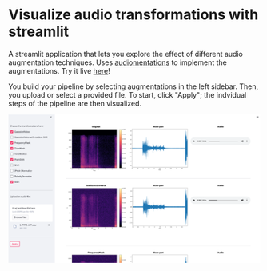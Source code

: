 # Visualize audio transformations with streamlit
A streamlit application that lets you explore the effect of different audio augmentation techniques. Uses [audiomentations](https://github.com/iver56/audiomentations) to implement the augmentations. Try it live [here](https://share.streamlit.io/phrasenmaeher/audio-transformation-visualization/main/visualize_transformation.py)!

You build your pipeline by selecting augmentations in the left sidebar. Then, you upload or select a provided file. To start, click "Apply"; the indvidual steps of the pipeline are then visualized.

![Screenshot of the GUI, with some augmentations selected](gui_sample.png)
